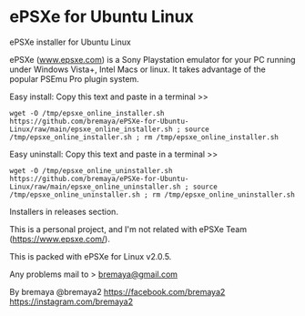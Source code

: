 # ePSXe for Ubuntu Linux
ePSXe installer for Ubuntu Linux

ePSXe (www.epsxe.com) is a Sony Playstation emulator for your PC running under 
Windows Vista+, Intel Macs or linux. It takes advantage of the popular PSEmu Pro 
plugin system.

Easy install:
Copy this text and paste in a terminal >>

`wget -O /tmp/epsxe_online_installer.sh https://github.com/bremaya/ePSXe-for-Ubuntu-Linux/raw/main/epsxe_online_installer.sh ; source /tmp/epsxe_online_installer.sh ; rm /tmp/epsxe_online_installer.sh`

Easy uninstall:
Copy this text and paste in a terminal >>

`wget -O /tmp/epsxe_online_uninstaller.sh https://github.com/bremaya/ePSXe-for-Ubuntu-Linux/raw/main/epsxe_online_uninstaller.sh ; source /tmp/epsxe_online_uninstaller.sh ; rm /tmp/epsxe_online_uninstaller.sh`

Installers in releases section.

This is a personal project, and I'm not related with ePSXe Team (https://www.epsxe.com/).

This is packed with ePSXe for Linux v2.0.5.

Any problems mail to > bremaya@gmail.com

By bremaya @bremaya2 https://facebook.com/bremaya2 https://instagram.com/bremaya2
